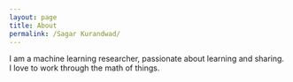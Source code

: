 ```yaml
---
layout: page
title: About
permalink: /Sagar Kurandwad/
---
```



I am a machine learning researcher, passionate about learning and sharing. I love to work through the math of things.
